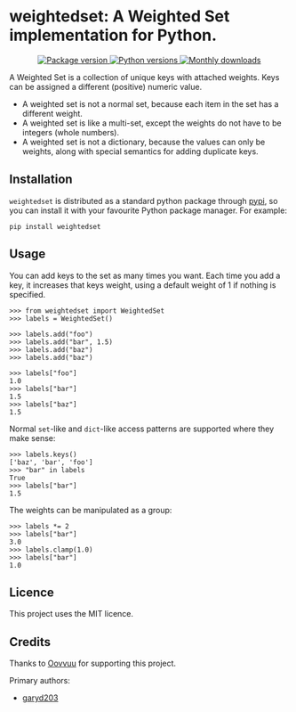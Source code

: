# weightedset: A Weighted Set implementation for Python. 

<p align="center">
    <a href="https://pypi.org/project/weightedset/">
        <img src="https://img.shields.io/pypi/v/weightedset.svg" alt="Package version">
    </a>
    <a href="https://pypi.org/project/weightedset/">
        <img src="https://img.shields.io/pypi/pyversions/weightedset.svg" alt="Python versions">
    </a>
    <a href="https://pypi.org/project/weightedset/">
        <img src="https://img.shields.io/pypi/dm/weightedset.svg" alt="Monthly downloads">
    </a>
</p>

A Weighted Set is a collection of unique keys with attached weights. Keys can
be assigned a different (positive) numeric value.

* A weighted set is not a normal set, because each item in the set has a
  different weight.
* A weighted set is like a multi-set, except the weights do not have to be
  integers (whole numbers).
* A weighted set is not a dictionary, because the values can only be weights,
  along with special semantics for adding duplicate keys.


## Installation
`weightedset` is distributed as a standard python package through
[pypi](https://pypi.org/), so you can install it with your favourite Python
package manager. For example:

    pip install weightedset


## Usage

You can add keys to the set as many times you want. Each time you add a key,
it increases that keys weight, using a default weight of 1 if nothing is
specified.

    >>> from weightedset import WeightedSet
    >>> labels = WeightedSet()
    
    >>> labels.add("foo")
    >>> labels.add("bar", 1.5)
    >>> labels.add("baz")
    >>> labels.add("baz")
    
    >>> labels["foo"]
    1.0
    >>> labels["bar"]
    1.5
    >>> labels["baz"]
    1.5

Normal `set`-like and `dict`-like access patterns are supported where they
make sense:

    >>> labels.keys()
    ['baz', 'bar', 'foo']
    >>> "bar" in labels
    True
    >>> labels["bar"]
    1.5

The weights can be manipulated as a group:

    >>> labels *= 2
    >>> labels["bar"]
    3.0
    >>> labels.clamp(1.0)
    >>> labels["bar"]
    1.0

## Licence
This project uses the MIT licence.


## Credits
Thanks to [Oovvuu](https://oovvuu.com/) for supporting this project.

Primary authors:
* [garyd203](https://github.com/garyd203)